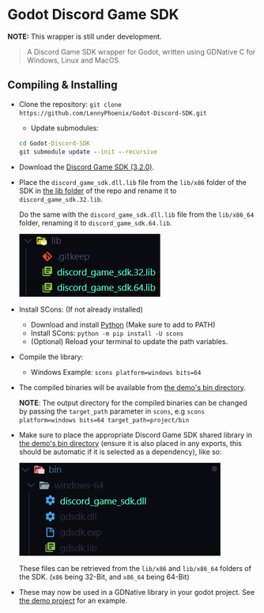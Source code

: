 # Godot Discord Game SDK

**NOTE:** This wrapper is still under development.

> A Discord Game SDK wrapper for Godot, written using GDNative C for Windows, Linux and MacOS.

## Compiling & Installing

- Clone the repository: `git clone https://github.com/LennyPhoenix/Godot-Discord-SDK.git`
  - Update submodules:
  
  ```cmd
  cd Godot-Discord-SDK
  git submodule update --init --recursive
  ```
  
- Download the [Discord Game SDK (3.2.0)](https://dl-game-sdk.discordapp.net/3.2.0/discord_game_sdk.zip).

- Place the `discord_game_sdk.dll.lib` file from the `lib/x86` folder of the SDK in [the lib folder](lib/) of the repo and rename it to `discord_game_sdk.32.lib`.

  Do the same with the `discord_game_sdk.dll.lib` file from the `lib/x86_64` folder, renaming it to `discord_game_sdk.64.lib`.

  ![The .lib files renamed correctly in the lib/ folder.](static/lib.png)
  
- Install SCons: (If not already installed)
  - Download and install [Python](https://python.org/downloads) (Make sure to add to PATH)
  - Install SCons: `python -m pip install -U scons`
  - (Optional) Reload your terminal to update the path variables.
  
- Compile the library:
  - Windows Example: `scons platform=windows bits=64`
  
- The compiled binaries will be available from [the demo's bin directory](demo/bin/).

  **NOTE**: The output directory for the compiled binaries can be changed by passing the `target_path` parameter in `scons`, e.g `scons platform=windows bits=64 target_path=project/bin`

- Make sure to place the appropriate Discord Game SDK shared library in [the demo's bin directory](demo/bin/) (ensure it is also placed in any exports, this should be automatic if it is selected as a dependency), like so:

  ![The compiled bindings with the Discord Game SDK shared library.](static/compiled.png)

  These files can be retrieved from the `lib/x86` and `lib/x86_64` folders of the SDK. (`x86` being 32-Bit, and `x86_64` being 64-Bit)

- These may now be used in a GDNative library in your godot project. See [the demo project](demo/) for an example.
